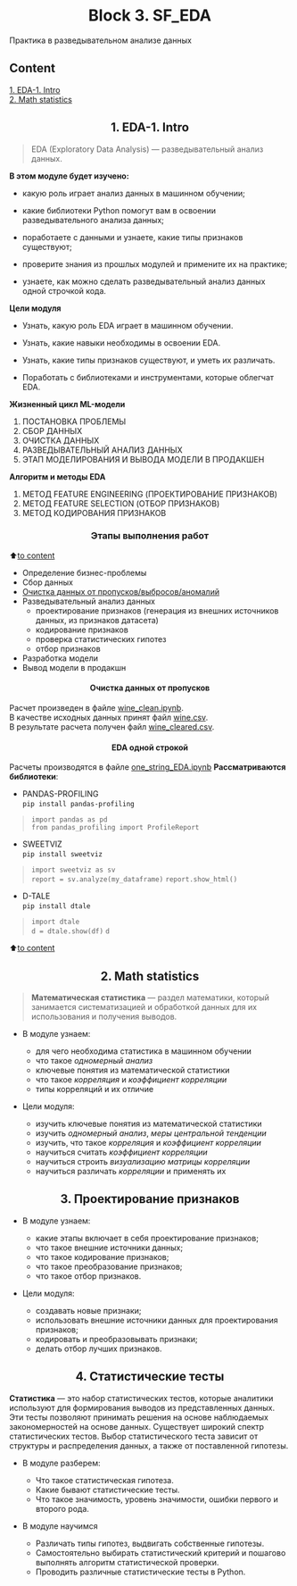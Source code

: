 # <center> Block 3. SF_EDA
Практика в разведывательном анализе данных

## **Content**
[1. EDA-1. Intro](#1-eda-1-intro)  
[2. Math statistics](#center-2-math-statistics)


## <center> 1. EDA-1. Intro

> EDA (Exploratory Data Analysis) — разведывательный анализ данных.  

**В этом модуле будет изучено:** 
* какую роль играет анализ данных в машинном обучении;

* какие библиотеки Python помогут вам в освоении разведывательного анализа данных;

* поработаете с данными и узнаете, какие типы признаков существуют;

* проверите знания из прошлых модулей и примените их на практике;

* узнаете, как можно сделать разведывательный анализ данных одной строчкой кода.

**Цели модуля**
* Узнать, какую роль EDA играет в машинном обучении.

* Узнать, какие навыки необходимы в освоении EDA.

* Узнать, какие типы признаков существуют, и уметь их различать.

* Поработать с библиотеками и инструментами, которые облегчат EDA.

**Жизненный цикл ML-модели**

1. ПОСТАНОВКА ПРОБЛЕМЫ
2. СБОР ДАННЫХ
3. ОЧИСТКА ДАННЫХ
4. РАЗВЕДЫВАТЕЛЬНЫЙ АНАЛИЗ ДАННЫХ 
5. ЭТАП МОДЕЛИРОВАНИЯ И ВЫВОДА МОДЕЛИ В ПРОДАКШЕН 
   
**Алгоритм и методы EDA**

1. МЕТОД FEATURE ENGINEERING (ПРОЕКТИРОВАНИЕ ПРИЗНАКОВ)
2. МЕТОД FEATURE SELECTION (ОТБОР ПРИЗНАКОВ)
3. МЕТОД КОДИРОВАНИЯ ПРИЗНАКОВ


### <center> Этапы выполнения работ
:arrow_up:[to content](#content)

* Определение бизнес-проблемы
* Сбор данных
* [Очистка данных от пропусков/выбросов/аномалий](#очистка-данных-от-пропусков)
* Разведывательный анализ данных
    + проектирование признаков (генерация из внешних источников данных, из признаков датасета)
    + кодирование признаков
    + проверка статистических гипотез
    + отбор признаков
* Разработка модели
* Вывод модели в продакшн

#### <center> Очистка данных от пропусков
Расчет произведен в файле [wine_clean.ipynb](https://github.com/AndreiDS63/SF_EDA/blob/main/wine_reviews/wine_clean.ipynb).  
В качестве исходных данных принят файл [wine.csv](https://github.com/AndreiDS63/SF_EDA/blob/main/wine_reviews/data/wine.csv).  
В результате расчета получен файл [wine_cleared.csv](https://github.com/AndreiDS63/SF_EDA/blob/main/wine_reviews/data/wine_cleared.csv).


#### <center> EDA одной строкой
Расчеты производятся в файле [one_string_EDA.ipynb](https://github.com/AndreiDS63/SF_EDA/blob/main/wine_reviews/one_string_EDA.ipynb)
**Рассматриваются библиотеки**:  
* PANDAS-PROFILING  
`pip install pandas-profiling`  
> `import pandas as pd`  
> `from pandas_profiling import ProfileReport`

* SWEETVIZ  
`pip install sweetviz`  
> `import sweetviz as sv`  
> `report = sv.analyze(my_dataframe)`
> `report.show_html()`

* D-TALE  
`pip install dtale`  
> `import dtale`  
> `d = dtale.show(df)`
> `d`

:arrow_up:[to content](#content)

## <center> 2. Math statistics

> **Математическая статистика** — раздел математики, который занимается систематизацией и обработкой данных для их использования и получения выводов.

* В модуле узнаем:
  - для чего необходима статистика в машинном обучении
  - что такое *одномерный анализ*
  - ключевые понятия из математической статистики
  - что такое *корреляция* и *коэффициент корреляции*
  - типы корреляций и их отличие

* Цели модуля:
  - изучить ключевые понятия из математической статистики
  - изучить *одномерный анализ*, *меры центральной тенденции*
  - изучить, что такое *корреляция* и *коэффициент корреляции*
  - научиться считать *коэффициент корреляции*
  - научиться строить *визуализацию матрицы корреляции*
  - научиться различать *корреляции* и применять их

## <center> 3. Проектирование признаков

* В модуле узнаем:
  - какие этапы включает в себя проектирование признаков;
  - что такое внешние источники данных;
  - что такое кодирование признаков;
  - что такое преобразование признаков;
  - что такое отбор признаков.

* Цели модуля:
  - создавать новые признаки;
  - использовать внешние источники данных для проектирования признаков;
  - кодировать и преобразовывать признаки;
  - делать отбор лучших признаков.

## <center> 4. Статистические тесты

**Статистика** — это набор статистических тестов, которые аналитики используют для формирования выводов из представленных данных. Эти тесты позволяют принимать решения на основе наблюдаемых закономерностей на основе данных. Существует широкий спектр статистических тестов. Выбор статистического теста зависит от структуры и распределения данных, а также от поставленной гипотезы.

* В модуле разберем:
  - Что такое статистическая гипотеза.
  - Какие бывают статистические тесты.
  - Что такое значимость, уровень значимости, ошибки первого и второго рода.

* В модуле научимся
  - Различать типы гипотез, выдвигать собственные гипотезы.
  - Самостоятельно выбирать статистический критерий и пошагово выполнять алгоритм статистической проверки.
  - Проводить различные статистические тесты в Python.